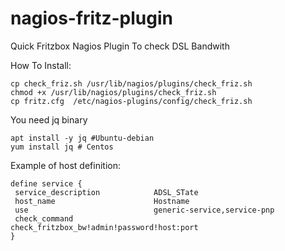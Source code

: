 # nagios-fritz-plugin
Quick Fritzbox Nagios Plugin To check DSL Bandwith

How To Install:
 ```
 cp check_friz.sh /usr/lib/nagios/plugins/check_friz.sh
 chmod +x /usr/lib/nagios/plugins/check_friz.sh
 cp fritz.cfg  /etc/nagios-plugins/config/check_friz.sh
  ```
You need jq binary 
```
apt install -y jq #Ubuntu-debian
yum install jq # Centos
 ```
 
Example of host definition:
 ```
 define service {
  service_description            ADSL_STate
  host_name                      Hostname
  use                            generic-service,service-pnp
  check_command                  check_fritzbox_bw!admin!password!host:port
 }
 ```


